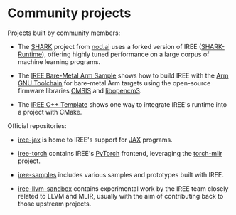 # Community projects

Projects built by community members:

*   The [SHARK](https://github.com/nod-ai/SHARK) project from
    [nod.ai](https://nod.ai/) uses a forked version of IREE
    ([SHARK-Runtime](https://github.com/nod-ai/SHARK-Runtime)), offering
    highly tuned performance on a large corpus of machine learning programs.

*   The [IREE Bare-Metal Arm Sample](https://github.com/iml130/iree-bare-metal-arm)
    shows how to build IREE with the
    [Arm GNU Toolchain](https://developer.arm.com/tools-and-software/open-source-software/developer-tools/gnu-toolchain)
    for bare-metal Arm targets using the open-source firmware libraries
    [CMSIS](https://github.com/ARM-software/CMSIS_5) and
    [libopencm3](https://github.com/libopencm3/libopencm3).

*   The [IREE C++ Template](https://github.com/iml130/iree-template-cpp)
    shows one way to integrate IREE's runtime into a project with CMake.

Official repositories:

*   [iree-jax](https://github.com/iree-org/iree-jax) is home to
    IREE's support for [JAX](https://github.com/google/jax) programs.

*   [iree-torch](https://github.com/iree-org/iree-torch) contains
    IREE's [PyTorch](https://pytorch.org/) frontend, leveraging the
    [torch-mlir](https://github.com/llvm/torch-mlir) project.

*   [iree-samples](https://github.com/iree-org/iree-samples)
    includes various samples and prototypes built with IREE.

*   [iree-llvm-sandbox](https://github.com/iree-org/iree-llvm-sandbox)
    contains experimental work by the IREE team closely related to LLVM and
    MLIR, usually with the aim of contributing back to those upstream projects.
